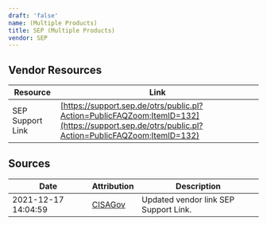 ```yaml
---
draft: 'false'
name: (Multiple Products)
title: SEP (Multiple Products)
vendor: SEP
---
```


## Vendor Resources
| Resource | Link |
| --- | --- |
| SEP Support Link | [https://support.sep.de/otrs/public.pl?Action=PublicFAQZoom;ItemID=132](https://support.sep.de/otrs/public.pl?Action=PublicFAQZoom;ItemID=132) |



## Sources
| Date | Attribution | Description |
| --- | --- | --- |
| 2021-12-17 14:04:59 | [CISAGov](https://raw.githubusercontent.com/cisagov/log4j-affected-db/develop/README.md) | Updated vendor link SEP Support Link.  |

